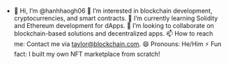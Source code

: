- 👋 Hi, I’m @hanhhaogh06
👀 I’m interested in blockchain development, cryptocurrencies, and smart contracts.
🌱 I’m currently learning Solidity and Ethereum development for dApps.
💞️ I’m looking to collaborate on blockchain-based solutions and decentralized apps.
📫 How to reach me: Contact me via taylor@blockchain.com.
😄 Pronouns: He/Him
⚡ Fun fact: I built my own NFT marketplace from scratch!

<!---
hanhhaogh06/hanhhaogh06 is a ✨ special ✨ repository because its `README.md` (this file) appears on your GitHub profile.
You can click the Preview link to take a look at your changes.
--->
